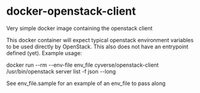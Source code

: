 # docker-openstack-client

Very simple docker image containing the openstack client

This docker container will expect typical openstack environment variables to be used directly by OpenStack. This also does not have an entrypoint defined (yet). Example usage:

docker run --rm --env-file env_file cyverse/openstack-client /usr/bin/openstack server list -f json --long

See env_file.sample for an example of an env_file to pass along
